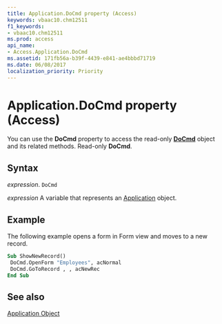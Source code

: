 ```yaml
---
title: Application.DoCmd property (Access)
keywords: vbaac10.chm12511
f1_keywords:
- vbaac10.chm12511
ms.prod: access
api_name:
- Access.Application.DoCmd
ms.assetid: 171fb56a-b39f-4439-e841-ae4bbbd71719
ms.date: 06/08/2017
localization_priority: Priority
---
```



# Application.DoCmd property (Access)

You can use the  **DoCmd** property to access the read-only **[DoCmd](Access.DoCmd.md)** object and its related methods. Read-only **DoCmd**.


## Syntax

_expression_. `DoCmd`

_expression_ A variable that represents an [Application](Access.Application.md) object.


## Example

The following example opens a form in Form view and moves to a new record.


```vb
Sub ShowNewRecord() 
 DoCmd.OpenForm "Employees", acNormal 
 DoCmd.GoToRecord , , acNewRec 
End Sub
```


## See also


[Application Object](Access.Application.md)

